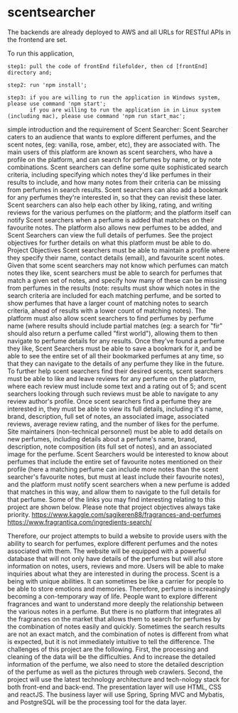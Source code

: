 # scentsearcher
The backends are already deployed to AWS and all URLs for RESTful APIs in the frontend are set.

To run this application, 
```
step1: pull the code of frontEnd filefolder, then cd [frontEnd] directory and;

step2: run 'npm install';

step3: if you are willing to run the application in Windows system, please use command 'npm start';
       if you are willing to run the application in in Linux system (including mac), please use command 'npm run start_mac';
```

simple introduction and the requirement of Scent Searcher:
Scent Searcher caters to an audience that wants to explore different perfumes, and the
scent notes, (eg: vanilla, rose, amber, etc), they are associated with. The main users of this
platform are known as scent searchers, who have a profile on the platform, and can search
for perfumes by name, or by note combinations. Scent searchers can define some quite
sophisticated search criteria, including specifying which notes they'd like perfumes in their
results to include, and how many notes from their criteria can be missing from perfumes in
search results. Scent searchers can also add a bookmark for any perfumes they're interested
in, so that they can revisit these later. Scent searchers can also help each other by liking,
rating, and writing reviews for the various perfumes on the platform; and the platform itself
can notify Scent searchers when a perfume is added that matches on their favourite notes.
The platform also allows new perfumes to be added, and Scent Searchers can view the full
details of perfumes. See the project objectives for further details on what this platform must
be able to do.
Project Objectives
Scent searchers must be able to maintain a profile where they specify their name, contact
details (email), and favourite scent notes. Given that some scent searchers may not know
which perfumes can match notes they like, scent searchers must be able to search for
perfumes that match a given set of notes, and specify how many of these can be missing
from perfumes in the results (note: results must show which notes in the search criteria are
included for each matching perfume, and be sorted to show perfumes that have a larger
count of matching notes to search criteria, ahead of results with a lower count of matching
notes). The platform must also allow scent searchers to find perfumes by perfume name
(where results should include partial matches (eg: a search for "fir" should also return a
perfume called "first world"), allowing them to then navigate to perfume details for any
results. Once they've found a perfume they like, Scent Searchers must be able to save a
bookmark for it, and be able to see the entire set of all their bookmarked perfumes at any
time, so that they can navigate to the details of any perfume they like in the future. To
further help scent searchers find their desired scents, scent searchers must be able to like
and leave reviews for any perfume on the platform, where each review must include some
text and a rating out of 5; and scent searchers looking through such reviews must be able to
navigate to any review author's profile. Once scent searchers find a perfume they are
interested in, they must be able to view its full details, including it's name, brand,
description, full set of notes, an associated image, associated reviews, average review
rating, and the number of likes for the perfume. Site maintainers (non-technical personnel)
must be able to add details on new perfumes, including details about a perfume's name,
brand, description, note composition (its full set of notes), and an associated image for the
perfume. Scent Searchers would be interested to know about perfumes that include the
entire set of favourite notes mentioned on their profile (here a matching perfume can
include more notes than the scent searcher's favourite notes, but must at least include their
favourite notes), and the platform must notify scent searchers when a new perfume is
added that matches in this way, and allow them to navigate to the full details for that
perfume.
Some of the links you may find interesting relating to this project are shown below. Please
note that project objectives always take priority.
https://www.kaggle.com/sagikeren88/fragrances-and-perfumes
https://www.fragrantica.com/ingredients-search/

Therefore, our project attempts to build a website to provide users with the ability to search for perfumes, explore different perfumes and the notes associated with them. The website will be equipped with a powerful database that will not only have details of the perfumes but will also store information on notes, users, reviews and more. Users will be able to make inquiries about what they are interested in during the process.
Scent is a being with unique abilities. It can sometimes be like a carrier for people to be able to store emotions and memories. Therefore, perfume is increasingly becoming a con-temporary way of life. People want to explore different fragrances and want to understand more deeply the relationship between the various notes in a perfume. But there is no platform that integrates all the fragrances on the market that allows them to search for perfumes by the combination of notes easily and quickly. Sometimes the search results are not an exact match, and the combination of notes is different from what is expected, but it is not immediately intuitive to tell the difference.
The challenges of this project are the following. First, the processing and cleaning of the data will be the difficulties. And to increase the detailed information of the perfume, we also need to store the detailed description of the perfume as well as the pictures through web crawlers. Second, the project will use the latest technology architecture and tech-nology stack for both front-end and back-end. The presentation layer will use HTML, CSS and reactJS. The business layer will use Spring, Spring MVC and Mybatis, and PostgreSQL will be the processing tool for the data layer.

